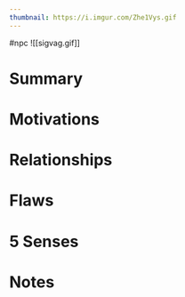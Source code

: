 ```yaml
---
thumbnail: https://i.imgur.com/Zhe1Vys.gif
---
```

#npc
![[sigvag.gif]]

# Summary
# Motivations
# Relationships
# Flaws
# 5 Senses
# Notes
